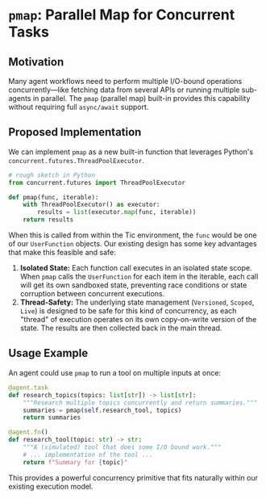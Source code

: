 # `pmap`: Parallel Map for Concurrent Tasks

## Motivation

Many agent workflows need to perform multiple I/O-bound operations concurrently—like fetching data from several APIs or running multiple sub-agents in parallel. The `pmap` (parallel map) built-in provides this capability without requiring full `async/await` support.

## Proposed Implementation

We can implement `pmap` as a new built-in function that leverages Python's `concurrent.futures.ThreadPoolExecutor`.

```python
# rough sketch in Python
from concurrent.futures import ThreadPoolExecutor

def pmap(func, iterable):
    with ThreadPoolExecutor() as executor:
        results = list(executor.map(func, iterable))
    return results
```

When this is called from within the Tic environment, the `func` would be one of our `UserFunction` objects. Our existing design has some key advantages that make this feasible and safe:

1.  **Isolated State:** Each function call executes in an isolated state scope. When `pmap` calls the `UserFunction` for each item in the iterable, each call will get its own sandboxed state, preventing race conditions or state corruption between concurrent executions.
2.  **Thread-Safety:** The underlying state management (`Versioned`, `Scoped`, `Live`) is designed to be safe for this kind of concurrency, as each "thread" of execution operates on its own copy-on-write version of the state. The results are then collected back in the main thread.

## Usage Example

An agent could use `pmap` to run a tool on multiple inputs at once:

```python
@agent.task
def research_topics(topics: list[str]) -> list[str]:
    """Research multiple topics concurrently and return summaries."""
    summaries = pmap(self.research_tool, topics)
    return summaries

@agent.fn()
def research_tool(topic: str) -> str:
    """A (simulated) tool that does some I/O bound work."""
    # ... implementation of the tool ...
    return f"Summary for {topic}"
```

This provides a powerful concurrency primitive that fits naturally within our existing execution model. 